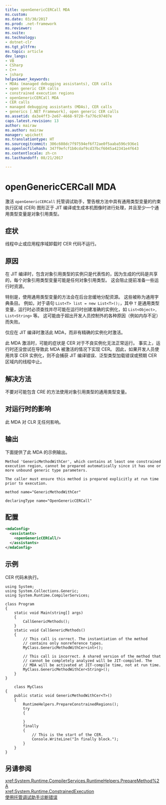 ```yaml
---
title: openGenericCERCall MDA
ms.custom: 
ms.date: 03/30/2017
ms.prod: .net-framework
ms.reviewer: 
ms.suite: 
ms.technology:
- dotnet-clr
ms.tgt_pltfrm: 
ms.topic: article
dev_langs:
- VB
- CSharp
- C++
- jsharp
helpviewer_keywords:
- MDAs (managed debugging assistants), CER calls
- open generic CER calls
- constrained execution regions
- openGenericCERCall MDA
- CER calls
- managed debugging assistants (MDAs), CER calls
- generics [.NET Framework], open generic CER calls
ms.assetid: da3e4ff3-2e67-4668-9720-fa776c97407e
caps.latest.revision: 13
author: mairaw
ms.author: mairaw
manager: wpickett
ms.translationtype: HT
ms.sourcegitcommit: 306c608dc7f97594ef6f72ae0f5aaba596c936e1
ms.openlocfilehash: 347f9efcf1b0cdaf9cd37bcf6045a42341e4f643
ms.contentlocale: zh-cn
ms.lasthandoff: 08/21/2017

---
```

# <a name="opengenericcercall-mda"></a>openGenericCERCall MDA
激活 `openGenericCERCall` 托管调试助手，警告根方法中具有通用类型变量的约束执行区域 (CER) 图形正于 JIT 编译或生成本机图像时进行处理，并且至少一个通用类型变量是对象引用类型。  
  
## <a name="symptoms"></a>症状  
 线程中止或应用程序域卸载时 CER 代码不运行。  
  
## <a name="cause"></a>原因  
 在 JIT 编译时，包含对象引用类型的实例只是代表性的，因为生成的代码是共享的，每个对象引用类型变量可能是任何对象引用类型。 这会阻止提前准备一些运行时资源。  
  
 特别是，使用通用类型变量的方法会在后台怠缓地分配资源。 这些被称为通用字典条目。 例如，对于语句 `List<T> list = new List<T>();`，其中 `T` 是通用类型变量，运行时必须查找并尽可能在运行时创建准确的实例化，如 `List<Object>, List<String>` 等。 这可能由于超出开发人员控制外的各种原因（例如内存不足）而失败。  
  
 仅应在 JIT 编译时激活此 MDA，而非有精确的实例化时激活。  
  
 此 MDA 激活时，可能的症状是 CER 对于不良实例化无法正常运行。 事实上，运行时还没尝试在导致此 MDA 被激活的情况下实现 CER。 因此，如果开发人员使用共享 CER 实例化，则不会捕获 JIT 编译错误、泛型类型加载错误或预期 CER 区域内的线程中止。  
  
## <a name="resolution"></a>解决方法  
 不要对可能包含 CRE 的方法使用对象引用类型的通用类型变量。  
  
## <a name="effect-on-the-runtime"></a>对运行时的影响  
 此 MDA 对 CLR 无任何影响。  
  
## <a name="output"></a>输出  
 下面提供了此 MDA 的示例输出。  
  
 `Method 'GenericMethodWithCer', which contains at least one constrained execution region, cannot be prepared automatically since it has one or more unbound generic type parameters.`  
  
 `The caller must ensure this method is prepared explicitly at run time prior to execution.`  
  
 `method name="GenericMethodWithCer"`  
  
 `declaringType name="OpenGenericCERCall"`  
  
## <a name="configuration"></a>配置  
  
```xml  
<mdaConfig>  
  <assistants>  
    <openGenericCERCall/>  
  </assistants>  
</mdaConfig>  
```  
  
## <a name="example"></a>示例  
 CER 代码未执行。  
  
```  
using System;  
using System.Collections.Generic;  
using System.Runtime.CompilerServices;  
  
class Program  
{  
    static void Main(string[] args)  
    {  
        CallGenericMethods();  
    }  
    static void CallGenericMethods()  
    {  
        // This call is correct. The instantiation of the method  
        // contains only nonreference types.  
        MyClass.GenericMethodWithCer<int>();  
  
        // This call is incorrect. A shared version of the method that  
        // cannot be completely analyzed will be JIT-compiled. The   
        // MDA will be activated at JIT-compile time, not at run time.  
        MyClass.GenericMethodWithCer<String>();  
    }  
}  
  
    class MyClass  
{  
    public static void GenericMethodWithCer<T>()  
    {  
        RuntimeHelpers.PrepareConstrainedRegions();  
        try  
        {  
  
        }  
        finally  
        {  
            // This is the start of the CER.  
            Console.WriteLine("In finally block.");  
        }  
    }  
}  
```  
  
## <a name="see-also"></a>另请参阅  
 <xref:System.Runtime.CompilerServices.RuntimeHelpers.PrepareMethod%2A>   
 <xref:System.Runtime.ConstrainedExecution>   
 [使用托管调试助手诊断错误](../../../docs/framework/debug-trace-profile/diagnosing-errors-with-managed-debugging-assistants.md)


